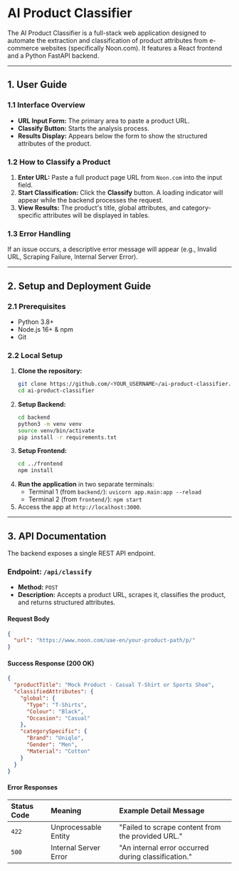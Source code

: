 # AI Product Classifier

The AI Product Classifier is a full-stack web application designed to automate the extraction and classification of product attributes from e-commerce websites (specifically Noon.com). It features a React frontend and a Python FastAPI backend.

---

## **1. User Guide**

### **1.1 Interface Overview**

-   **URL Input Form:** The primary area to paste a product URL.
-   **Classify Button:** Starts the analysis process.
-   **Results Display:** Appears below the form to show the structured attributes of the product.

### **1.2 How to Classify a Product**

1.  **Enter URL:** Paste a full product page URL from `Noon.com` into the input field.
2.  **Start Classification:** Click the **Classify** button. A loading indicator will appear while the backend processes the request.
3.  **View Results:** The product's title, global attributes, and category-specific attributes will be displayed in tables.

### **1.3 Error Handling**

If an issue occurs, a descriptive error message will appear (e.g., Invalid URL, Scraping Failure, Internal Server Error).

---

## **2. Setup and Deployment Guide**

### **2.1 Prerequisites**

-   Python 3.8+
-   Node.js 16+ & npm
-   Git

### **2.2 Local Setup**

1.  **Clone the repository:**
    ```sh
    git clone https://github.com/<YOUR_USERNAME>/ai-product-classifier.git
    cd ai-product-classifier
    ```
2.  **Setup Backend:**
    ```sh
    cd backend
    python3 -m venv venv
    source venv/bin/activate
    pip install -r requirements.txt
    ```
3.  **Setup Frontend:**
    ```sh
    cd ../frontend
    npm install
    ```
4.  **Run the application** in two separate terminals:
    -   Terminal 1 (from `backend/`): `uvicorn app.main:app --reload`
    -   Terminal 2 (from `frontend/`): `npm start`
5.  Access the app at `http://localhost:3000`.

---

## **3. API Documentation**

The backend exposes a single REST API endpoint.

### **Endpoint: `/api/classify`**

-   **Method:** `POST`
-   **Description:** Accepts a product URL, scrapes it, classifies the product, and returns structured attributes.

#### **Request Body**

```json
{
  "url": "https://www.noon.com/uae-en/your-product-path/p/"
}
```

#### **Success Response (200 OK)**

```json
{
  "productTitle": "Mock Product - Casual T-Shirt or Sports Shoe",
  "classifiedAttributes": {
    "global": {
      "Type": "T-Shirts",
      "Colour": "Black",
      "Occasion": "Casual"
    },
    "categorySpecific": {
      "Brand": "Uniqlo",
      "Gender": "Men",
      "Material": "Cotton"
    }
  }
}
```

#### **Error Responses**

| Status Code | Meaning                  | Example Detail Message                                |
| :---------- | :----------------------- | :---------------------------------------------------- |
| `422`       | Unprocessable Entity     | "Failed to scrape content from the provided URL."     |
| `500`       | Internal Server Error    | "An internal error occurred during classification."   |
